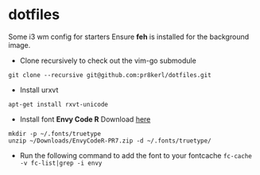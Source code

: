 # dotfiles

Some i3 wm config for starters
Ensure **feh** is installed for the background image.

* Clone recursively to check out the vim-go submodule

```
git clone --recursive git@github.com:pr8kerl/dotfiles.git
```

* Install urxvt

```
apt-get install rxvt-unicode
```

* Install font **Envy Code R**
Download [here](https://download.damieng.com/fonts/original/EnvyCodeR-PR7.zip)

```
mkdir -p ~/.fonts/truetype
unzip ~/Downloads/EnvyCodeR-PR7.zip -d ~/.fonts/truetype/
```

* Run the following command to add the font to your fontcache
``
fc-cache -v
fc-list|grep -i envy
``


